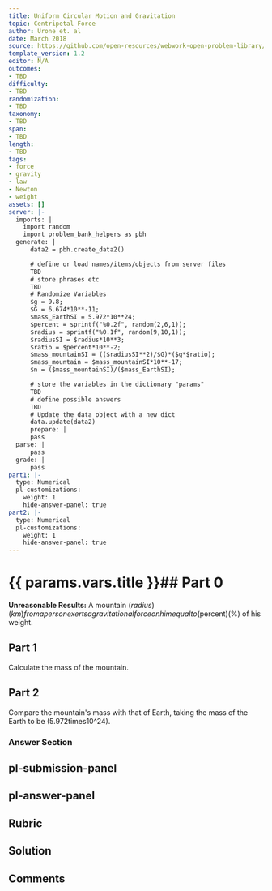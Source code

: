 ```yaml
---
title: Uniform Circular Motion and Gravitation
topic: Centripetal Force
author: Urone et. al
date: March 2018
source: https://github.com/open-resources/webwork-open-problem-library/tree/master/Contrib/BrockPhysics/College_Physics_Urone/6.Uniform_Circular_Motion_and_Gravitation/Newtons_Universal_Law_of_Gravitation/NU_U17-06-05-010.pg
template_version: 1.2
editor: N/A
outcomes:
- TBD
difficulty:
- TBD
randomization:
- TBD
taxonomy:
- TBD
span:
- TBD
length:
- TBD
tags:
- force
- gravity
- law
- Newton
- weight
assets: []
server: |-
  imports: |
    import random
    import problem_bank_helpers as pbh
  generate: |
      data2 = pbh.create_data2()

      # define or load names/items/objects from server files
      TBD
      # store phrases etc
      TBD
      # Randomize Variables
      $g = 9.8;
      $G = 6.674*10**-11;
      $mass_EarthSI = 5.972*10**24;
      $percent = sprintf("%0.2f", random(2,6,1));
      $radius = sprintf("%0.1f", random(9,10,1));
      $radiusSI = $radius*10**3;
      $ratio = $percent*10**-2;
      $mass_mountainSI = (($radiusSI**2)/$G)*($g*$ratio);
      $mass_mountain = $mass_mountainSI*10**-17;
      $n = ($mass_mountainSI)/($mass_EarthSI);

      # store the variables in the dictionary "params"
      TBD
      # define possible answers
      TBD
      # Update the data object with a new dict
      data.update(data2)
      prepare: |
      pass
  parse: |
      pass
  grade: |
      pass
part1: |-
  type: Numerical
  pl-customizations:
    weight: 1
    hide-answer-panel: true
part2: |-
  type: Numerical
  pl-customizations:
    weight: 1
    hide-answer-panel: true
---
```


# {{ params.vars.title }}## Part 0 
<b>Unreasonable Results:</b> A mountain ($radius) (km) from a person exerts a gravitational force on him equal to ($percent)(%) of his weight. 
## Part 1 
Calculate the mass of the mountain. 
## Part 2 
Compare the mountain's mass with that of Earth, taking the mass of the Earth to be (5.972times10^24). 


### Answer Section 


## pl-submission-panel 


## pl-answer-panel 


## Rubric 


## Solution 


## Comments 


